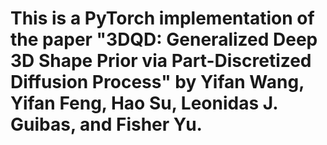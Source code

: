 # This is a PyTorch implementation of the paper "3DQD: Generalized Deep 3D Shape Prior via Part-Discretized Diffusion Process" by Yifan Wang, Yifan Feng, Hao Su, Leonidas J. Guibas, and Fisher Yu.